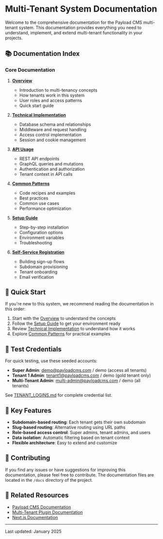 # Multi-Tenant System Documentation

Welcome to the comprehensive documentation for the Payload CMS multi-tenant system. This documentation provides everything you need to understand, implement, and extend multi-tenant functionality in your projects.

## 📚 Documentation Index

### Core Documentation

1. **[Overview](./TENANTS-OVERVIEW.md)**
   - Introduction to multi-tenancy concepts
   - How tenants work in this system
   - User roles and access patterns
   - Quick start guide

2. **[Technical Implementation](./TENANTS-TECHNICAL.md)**
   - Database schema and relationships
   - Middleware and request handling
   - Access control implementation
   - Session and cookie management

3. **[API Usage](./TENANTS-API.md)**
   - REST API endpoints
   - GraphQL queries and mutations
   - Authentication and authorization
   - Tenant context in API calls

4. **[Common Patterns](./TENANTS-PATTERNS.md)**
   - Code recipes and examples
   - Best practices
   - Common use cases
   - Performance optimization

5. **[Setup Guide](./TENANTS-SETUP.md)**
   - Step-by-step installation
   - Configuration options
   - Environment variables
   - Troubleshooting

6. **[Self-Service Registration](./TENANTS-SELF-SERVICE.md)**
   - Building sign-up flows
   - Subdomain provisioning
   - Tenant onboarding
   - Email verification

## 🚀 Quick Start

If you're new to this system, we recommend reading the documentation in this order:

1. Start with the [Overview](./TENANTS-OVERVIEW.md) to understand the concepts
2. Follow the [Setup Guide](./TENANTS-SETUP.md) to get your environment ready
3. Review [Technical Implementation](./TENANTS-TECHNICAL.md) to understand how it works
4. Explore [Common Patterns](./TENANTS-PATTERNS.md) for practical examples

## 🔑 Test Credentials

For quick testing, use these seeded accounts:

- **Super Admin**: demo@payloadcms.com / demo (access all tenants)
- **Tenant 1 Admin**: tenant1@payloadcms.com / demo (gold tenant only)
- **Multi-Tenant Admin**: multi-admin@payloadcms.com / demo (all tenants)

See [TENANT_LOGINS.md](../TENANT_LOGINS.md) for complete credential list.

## 🔧 Key Features

- **Subdomain-based routing**: Each tenant gets their own subdomain
- **Slug-based routing**: Alternative routing using URL paths
- **Role-based access control**: Super admins, tenant admins, and users
- **Data isolation**: Automatic filtering based on tenant context
- **Flexible architecture**: Easy to extend and customize

## 📝 Contributing

If you find any issues or have suggestions for improving this documentation, please feel free to contribute. The documentation files are located in the `/docs` directory of the project.

## 🔗 Related Resources

- [Payload CMS Documentation](https://payloadcms.com/docs)
- [Multi-Tenant Plugin Documentation](https://github.com/payloadcms/plugin-multi-tenant)
- [Next.js Documentation](https://nextjs.org/docs)

---

Last updated: January 2025
